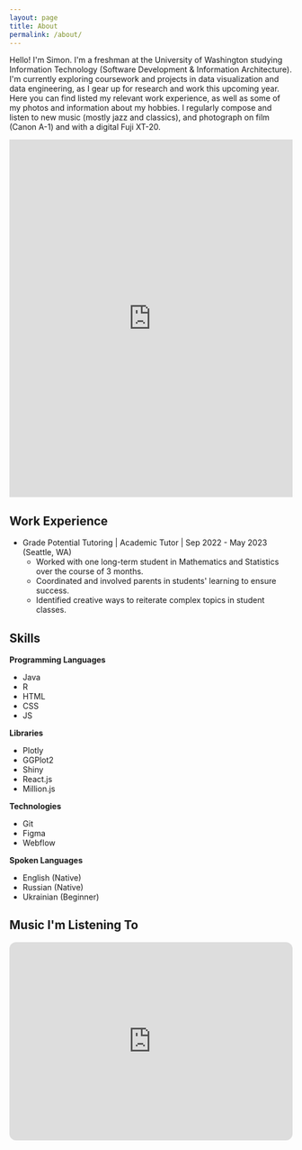 ```yaml
---
layout: page
title: About
permalink: /about/
---
```


Hello! I'm Simon. I'm a freshman at the University of Washington studying Information Technology (Software Development & Information Architecture). I'm currently exploring coursework and projects in data visualization and data engineering, as I gear up for research and work this upcoming year. Here you can find listed my relevant work experience, as well as some of my photos and information about my hobbies. I regularly compose and listen to new music (mostly jazz and classics), and photograph on film (Canon A-1) and with a digital Fuji XT-20.

<iframe width="100%" height="635" frameborder="0"
  src="https://observablehq.com/embed/@d3/sortable-bar-chart?cell=viewof+order&cell=chart"></iframe>

## Work Experience

- Grade Potential Tutoring | Academic Tutor | Sep 2022 - May 2023 (Seattle, WA)
    * Worked with one long-term student in Mathematics and Statistics over the course of 3 months. 
    * Coordinated and involved parents in students' learning to ensure success.
    * Identified creative ways to reiterate complex topics in student classes.

## Skills

**Programming Languages**
- Java
- R
- HTML
- CSS
- JS

**Libraries**
- Plotly
- GGPlot2
- Shiny
- React.js
- Million.js

**Technologies**
- Git 
- Figma
- Webflow 

**Spoken Languages**
- English (Native)
- Russian (Native)
- Ukrainian (Beginner)

## Music I'm Listening To

<iframe style="border-radius:12px" src="https://open.spotify.com/embed/playlist/5mD2z2wzcOnMPNjjjLBSyc?utm_source=generator&theme=0" width="100%" height="352" frameBorder="0" allowfullscreen="" allow="autoplay; clipboard-write; encrypted-media; fullscreen; picture-in-picture" loading="lazy"></iframe>